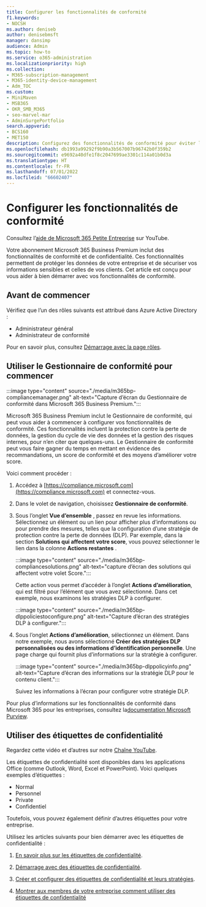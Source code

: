 ```yaml
---
title: Configurer les fonctionnalités de conformité
f1.keywords:
- NOCSH
ms.author: deniseb
author: denisebmsft
manager: dansimp
audience: Admin
ms.topic: how-to
ms.service: o365-administration
ms.localizationpriority: high
ms.collection:
- M365-subscription-management
- M365-identity-device-management
- Adm_TOC
ms.custom:
- MiniMaven
- MSB365
- OKR_SMB_M365
- seo-marvel-mar
- AdminSurgePortfolio
search.appverid:
- BCS160
- MET150
description: Configurez des fonctionnalités de conformité pour éviter la perte de données et sécuriser les informations sensibles de vos clients et de vos clients.
ms.openlocfilehash: db1993a99292f9b90a3b567007b96742b0f359b2
ms.sourcegitcommit: e9692a40dfe1f8c2047699ae3301c114a01b0d3a
ms.translationtype: HT
ms.contentlocale: fr-FR
ms.lasthandoff: 07/01/2022
ms.locfileid: "66602407"
---
```

# <a name="set-up-compliance-features"></a>Configurer les fonctionnalités de conformité


Consultez l’[aide de Microsoft 365 Petite Entreprise](https://go.microsoft.com/fwlink/?linkid=2197659) sur YouTube.

Votre abonnement Microsoft 365 Business Premium inclut des fonctionnalités de conformité et de confidentialité. Ces fonctionnalités permettent de protéger les données de votre entreprise et de sécuriser vos informations sensibles et celles de vos clients. Cet article est conçu pour vous aider à bien démarrer avec vos fonctionnalités de conformité.


## <a name="before-you-begin"></a>Avant de commencer

Vérifiez que l’un des rôles suivants est attribué dans Azure Active Directory :

- Administrateur général
- Administrateur de conformité

Pour en savoir plus, consultez [Démarrage avec la page rôles](../admin/add-users/admin-roles-page.md).

## <a name="use-compliance-manager-to-get-started"></a>Utiliser le Gestionnaire de conformité pour commencer

:::image type="content" source="./media/m365bp-compliancemanager.png" alt-text="Capture d’écran du Gestionnaire de conformité dans Microsoft 365 Business Premium.":::

Microsoft 365 Business Premium inclut le Gestionnaire de conformité, qui peut vous aider à commencer à configurer vos fonctionnalités de conformité. Ces fonctionnalités incluent la protection contre la perte de données, la gestion du cycle de vie des données et la gestion des risques internes, pour n’en citer que quelques-uns. Le Gestionnaire de conformité peut vous faire gagner du temps en mettant en évidence des recommandations, un score de conformité et des moyens d’améliorer votre score.

Voici comment procéder :

1. Accédez à [https://compliance.microsoft.com](https://compliance.microsoft.com) et connectez-vous.

2. Dans le volet de navigation, choisissez **Gestionnaire de conformité**.

3. Sous l’onglet **Vue d’ensemble** , passez en revue les informations. Sélectionnez un élément ou un lien pour afficher plus d’informations ou pour prendre des mesures, telles que la configuration d’une stratégie de protection contre la perte de données (DLP). Par exemple, dans la section **Solutions qui affectent votre score**, vous pouvez sélectionner le lien dans la colonne **Actions restantes** .

   :::image type="content" source="./media/m365bp-compliancesolutions.png" alt-text="capture d’écran des solutions qui affectent votre volet Score.":::

   Cette action vous permet d’accéder à l’onglet **Actions d’amélioration**, qui est filtré pour l’élément que vous avez sélectionné. Dans cet exemple, nous examinons les stratégies DLP à configurer.

   :::image type="content" source="./media/m365bp-dlppoliciestoconfigure.png" alt-text="Capture d’écran des stratégies DLP à configurer.":::

4. Sous l’onglet **Actions d’amélioration**, sélectionnez un élément. Dans notre exemple, nous avons sélectionné **Créer des stratégies DLP personnalisées ou des informations d’identification personnelle**. Une page charge qui fournit plus d’informations sur la stratégie à configurer.

   :::image type="content" source="./media/m365bp-dlppolicyinfo.png" alt-text="Capture d’écran des informations sur la stratégie DLP pour le contenu client.":::

   Suivez les informations à l’écran pour configurer votre stratégie DLP.

Pour plus d’informations sur les fonctionnalités de conformité dans Microsoft 365 pour les entreprises, consultez la[documentation Microsoft Purview](../compliance/index.yml).

## <a name="use-sensitivity-labels"></a>Utiliser des étiquettes de confidentialité

Regardez cette vidéo et d’autres sur notre [Chaîne YouTube](https://go.microsoft.com/fwlink/?linkid=2198022).

Les étiquettes de confidentialité sont disponibles dans les applications Office (comme Outlook, Word, Excel et PowerPoint). Voici quelques exemples d’étiquettes :

- Normal
- Personnel
- Private
- Confidentiel

Toutefois, vous pouvez également définir d’autres étiquettes pour votre entreprise.

Utilisez les articles suivants pour bien démarrer avec les étiquettes de confidentialité :

1. [En savoir plus sur les étiquettes de confidentialité](../compliance/sensitivity-labels.md).

2. [Démarrage avec des étiquettes de confidentialité](../compliance/get-started-with-sensitivity-labels.md).

3. [Créer et configurer des étiquettes de confidentialité et leurs stratégies](../compliance/create-sensitivity-labels.md).

4. [Montrer aux membres de votre entreprise comment utiliser des étiquettes de confidentialité](https://support.microsoft.com/office/apply-sensitivity-labels-to-your-files-and-email-in-office-2f96e7cd-d5a4-403b-8bd7-4cc636bae0f9)